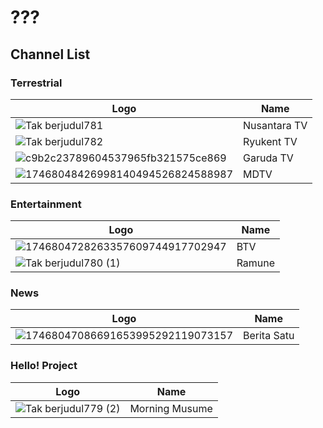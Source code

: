 # ???
## Channel List
### Terrestrial
Logo | Name
-- | --
![Tak berjudul781](https://github.com/user-attachments/assets/e14eead0-34fb-4de4-9f0c-266730d9258d) | Nusantara TV
![Tak berjudul782](https://github.com/user-attachments/assets/2b461a4d-e9d1-4780-9158-11a07c47378a) | Ryukent TV
![c9b2c23789604537965fb321575ce869](https://github.com/user-attachments/assets/3bf0e381-b379-4845-a562-a373a50166c3) | Garuda TV
![17468048426998140494526824588987](https://github.com/user-attachments/assets/4e9bce4a-bbf0-42b6-b6ad-ea1e821031f0) | MDTV
### Entertainment
Logo | Name
-- | --
![1746804728263357609744917702947](https://github.com/user-attachments/assets/c5bf5a4c-25c1-43f5-87db-8fd09abc0d8a) | BTV
![Tak berjudul780 (1)](https://github.com/user-attachments/assets/9b4fcc57-12bc-4fb1-a314-6413d2880e8c) | Ramune
### News
Logo | Name
-- | --
![17468047086691653995292119073157](https://github.com/user-attachments/assets/ba842753-e6a3-4aeb-b6c3-e59639bfe7f4) | Berita Satu
### Hello! Project
Logo | Name
-- | --
![Tak berjudul779 (2)](https://github.com/user-attachments/assets/94d3111e-c649-45fc-aae5-cc5f663ff1eb) | Morning Musume

